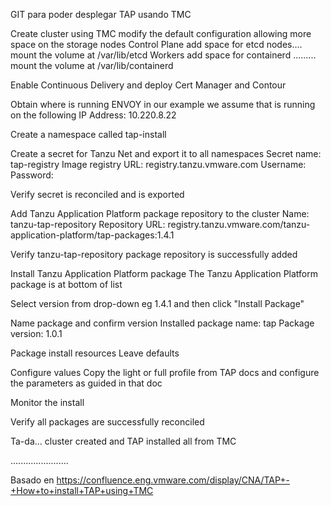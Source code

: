 GIT para poder desplegar TAP usando TMC 

Create cluster using TMC
    modify the default configuration allowing more space on the storage nodes
          Control Plane add space for etcd nodes.... mount the volume at /var/lib/etcd
          Workers add space for containerd ......... mount the volume at /var/lib/containerd

Enable Continuous Delivery and deploy Cert Manager and Contour 

Obtain where is running ENVOY
      in our example we assume that is running on the following IP Address: 10.220.8.22

Create a namespace called tap-install

Create a secret for Tanzu Net and export it to all namespaces
    Secret name: tap-registry
    Image registry URL: registry.tanzu.vmware.com
    Username: <tanzu-net-username>
    Password: <tanzu-net-password>

Verify secret is reconciled and is exported

Add Tanzu Application Platform package repository to the cluster
    Name: tanzu-tap-repository
    Repository URL: registry.tanzu.vmware.com/tanzu-application-platform/tap-packages:1.4.1

Verify tanzu-tap-repository package repository is successfully added

Install Tanzu Application Platform package
    The Tanzu Application Platform package is at bottom of list

Select version from drop-down eg 1.4.1 and then click "Install Package"

Name package and confirm version
    Installed package name: tap
    Package version: 1.0.1

Package install resources
    Leave defaults

Configure values
    Copy the light or full profile from TAP docs and configure the parameters as guided in that doc

Monitor the install

Verify all packages are successfully reconciled

Ta-da... cluster created and TAP installed all from TMC
  
.......................

  Basado en https://confluence.eng.vmware.com/display/CNA/TAP+-+How+to+install+TAP+using+TMC
